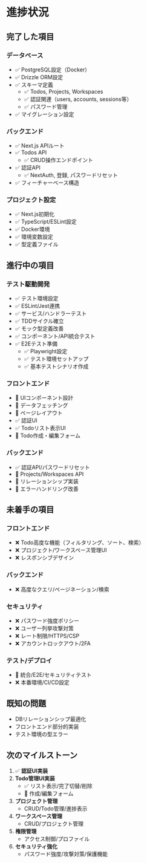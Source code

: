 # 進捗状況

## 完了した項目

### データベース
- ✅ PostgreSQL設定（Docker）
- ✅ Drizzle ORM設定
- ✅ スキーマ定義
  - ✅ Todos, Projects, Workspaces
  - ✅ 認証関連（users, accounts, sessions等）
  - ✅ パスワード管理
- ✅ マイグレーション設定

### バックエンド
- ✅ Next.js APIルート
- ✅ Todos API
  - ✅ CRUD操作エンドポイント
- ✅ 認証API
  - ✅ NextAuth, 登録, パスワードリセット
- ✅ フィーチャーベース構造

### プロジェクト設定
- ✅ Next.js初期化
- ✅ TypeScript/ESLint設定
- ✅ Docker環境
- ✅ 環境変数設定
- ✅ 型定義ファイル

## 進行中の項目

### テスト駆動開発
- ✅ テスト環境設定
- ✅ ESLint/Jest連携
- ✅ サービス/ハンドラーテスト
- ✅ TDDサイクル確立
- ✅ モック型定義改善
- ✅ コンポーネント/API統合テスト
- ✅ E2Eテスト準備
  - ✅ Playwright設定
  - ✅ テスト環境セットアップ
  - ✅ 基本テストシナリオ作成

### フロントエンド
- 🔄 UIコンポーネント設計
- 🔄 データフェッチング
- 🔄 ページレイアウト
- ✅ 認証UI
- ✅ Todoリスト表示UI
- 🔄 Todo作成・編集フォーム

### バックエンド
- ✅ 認証API/パスワードリセット
- 🔄 Projects/Workspaces API
- 🔄 リレーションシップ実装
- 🔄 エラーハンドリング改善

## 未着手の項目

### フロントエンド
- ❌ Todo高度な機能（フィルタリング、ソート、検索）
- ❌ プロジェクト/ワークスペース管理UI
- ❌ レスポンシブデザイン

### バックエンド
- ❌ 高度なクエリ/ページネーション/検索

### セキュリティ
- ❌ パスワード強度ポリシー
- ❌ ユーザー列挙攻撃対策
- ❌ レート制限/HTTPS/CSP
- ❌ アカウントロックアウト/2FA

### テスト/デプロイ
- 🔄 統合/E2E/セキュリティテスト
- ❌ 本番環境/CI/CD設定

## 既知の問題
- DBリレーションシップ最適化
- フロントエンド部分的実装
- テスト環境の型エラー

## 次のマイルストーン
1. ✅ **認証UI実装**
2. **Todo管理UI実装**
   - ✅ リスト表示/完了切替/削除
   - 🔄 作成/編集フォーム
3. **プロジェクト管理**
   - CRUD/Todo管理/進捗表示
4. **ワークスペース管理**
   - CRUD/プロジェクト管理
5. **権限管理**
   - アクセス制御/プロファイル
6. **セキュリティ強化**
   - パスワード強度/攻撃対策/保護機能
